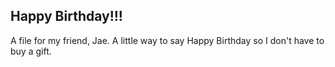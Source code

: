 ## Happy Birthday!!! ###
A file for my friend, Jae.
A little way to say Happy Birthday so I don't have to buy a gift.
